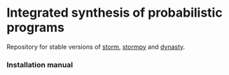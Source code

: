 # Integrated synthesis of probabilistic programs

Repository for stable versions of [storm](https://github.com/moves-rwth/storm), [stormpy](https://github.com/moves-rwth/stormpy) and [dynasty](https://github.com/moves-rwth/dynasty).

### Installation manual